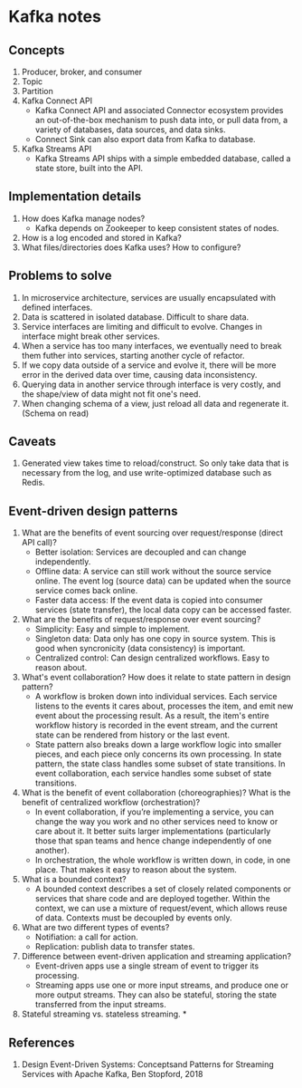 # Kafka notes

## Concepts
1. Producer, broker, and consumer
1. Topic
1. Partition
1. Kafka Connect API 
    * Kafka Connect API and associated Connector ecosystem provides an out-of-the-box mechanism to push data into, or pull data from, a variety of databases, data sources, and data sinks.
    * Connect Sink can also export data from Kafka to database.
1. Kafka Streams API
    * Kafka Streams API ships with a simple embedded database, called a state store, built into the API.

## Implementation details
1. How does Kafka manage nodes?
    * Kafka depends on Zookeeper to keep consistent states of nodes.
1. How is a log encoded and stored in Kafka?
1. What files/directories does Kafka uses? How to configure?

## Problems to solve
1. In microservice architecture, services are usually encapsulated with defined interfaces.
1. Data is scattered in isolated database. Difficult to share data.
1. Service interfaces are limiting and difficult to evolve. Changes in interface might break other services.
1. When a service has too many interfaces, we eventually need to break them futher into services, starting another cycle of refactor.
1. If we copy data outside of a service and evolve it, there will be more error in the derived data over time, causing data inconsistency.
1. Querying data in another service through interface is very costly, and the shape/view of data might not fit one's need.
1. When changing schema of a view, just reload all data and regenerate it. (Schema on read)

## Caveats
1. Generated view takes time to reload/construct. So only take data that is necessary from the log, and use write-optimized database such as Redis.

## Event-driven design patterns
1. What are the benefits of event sourcing over request/response (direct API call)?
    * Better isolation: Services are decoupled and can change independently.
    * Offline data: A service can still work without the source service online. The event log (source data) can be updated when the source service comes back online.
    * Faster data access: If the event data is copied into consumer services (state transfer), the local data copy can be accessed faster.
1. What are the benefits of request/response over event sourcing?
    * Simplicity: Easy and simple to implement. 
    * Singleton data: Data only has one copy in source system. This is good when syncronicity (data consistency) is important.
    * Centralized control: Can design centralized workflows. Easy to reason about.
1. What's event collaboration? How does it relate to state pattern in design pattern?
    * A workflow is broken down into individual services. Each service listens to the events it cares about, processes the item, and emit new event about the processing result. As a result, the item's entire workflow history is recorded in the event stream, and the current state can be rendered from history or the last event.
    * State pattern also breaks down a large workflow logic into smaller pieces, and each piece only concerns its own processing. In state pattern, the state class handles some subset of state transitions. In event collaboration, each service handles some subset of state transitions.
1. What is the benefit of event collaboration (choreographies)? What is the benefit of centralized workflow (orchestration)?
    * In event collaboration, if you’re implementing a service, you can change the way you work and no other services need to know or care about it. It better suits larger implementations (particularly those that span teams and hence change independently of one another).
    * In orchestration, the whole workflow is written down, in code, in one place. That makes it easy to reason about the system. 
1. What is a bounded context?
    * A bounded context describes a set of closely related components or services that share code and are deployed together. Within the context, we can use a mixture of request/event, which allows reuse of data. Contexts must be decoupled by events only.
1. What are two different types of events?
    * Notifiation: a call for action.
    * Replication: publish data to transfer states.
1. Difference between event-driven application and streaming application?
    * Event-driven apps use a single stream of event to trigger its processing.
    * Streaming apps use one or more input streams, and produce one or more output streams. They can also be stateful, storing the state transferred from the input streams.
1. Stateful streaming vs. stateless streaming.
    * 

## References
1. Design Event-Driven Systems: Conceptsand Patterns for Streaming Services with Apache Kafka, Ben Stopford, 2018
